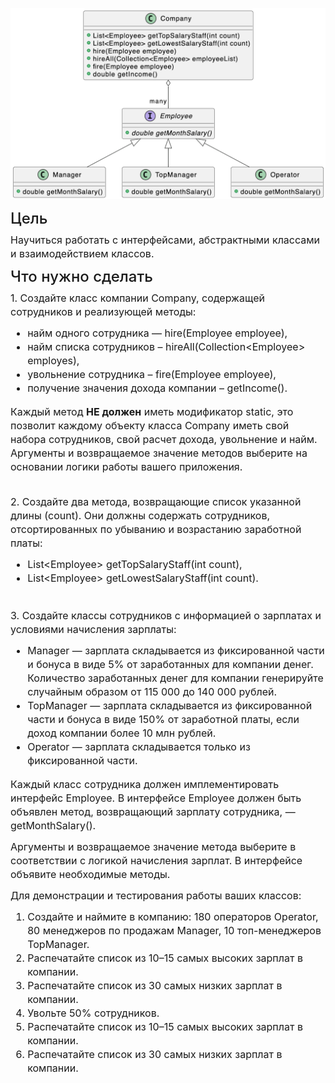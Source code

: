 ![](1655992073836.png)
<h4 fr-original-style="" style="font-size: 1.5rem; margin-top: 0px; margin-bottom: 0.5rem; color: inherit; line-height: 1.2; font-weight: 500; box-sizing: border-box;">Цель</h4>
<p fr-original-style="" style="margin-top: 0px; margin-bottom: 12px; color: var(--ui-sb-color-text-main); box-sizing: border-box; font-size: 16px; line-height: 22px;">Научиться работать с интерфейсами, абстрактными классами и взаимодействием классов.</p>
<h4 fr-original-style="" style="font-size: 1.5rem; margin-top: 0px; margin-bottom: 0.5rem; color: inherit; line-height: 1.2; font-weight: 500; box-sizing: border-box;">Что нужно сделать</h4>
<p fr-original-style="" style="margin-top: 0px; margin-bottom: 12px; color: var(--ui-sb-color-text-main); box-sizing: border-box; font-size: 16px; line-height: 22px;">1. Создайте класс компании Company, содержащей сотрудников и реализующей методы:</p>
<ul fr-original-style="" style="margin-top: 0px; margin-bottom: 1rem; box-sizing: border-box; font-size: 16px; line-height: 22px;"><li fr-original-style="" style="box-sizing: border-box;">найм одного сотрудника — hire(Employee employee),</li><li fr-original-style="" style="box-sizing: border-box;">найм списка сотрудников – hireAll(Collection&lt;Employee&gt; employes),</li><li fr-original-style="" style="box-sizing: border-box;">увольнение сотрудника – fire(Employee employee),</li><li fr-original-style="" style="box-sizing: border-box;">получение значения дохода компании – getIncome().</li></ul>
<p fr-original-style="" style="margin-top: 0px; margin-bottom: 12px; color: var(--ui-sb-color-text-main); box-sizing: border-box; font-size: 16px; line-height: 22px;">Каждый метод <strong fr-original-style="" style="font-weight: 700; box-sizing: border-box;">НЕ должен</strong> иметь модификатор static, это позволит каждому объекту класса Company иметь свой набора сотрудников, свой расчет дохода, увольнение и найм. Аргументы и возвращаемое значение методов выберите на основании логики работы вашего приложения.</p>
<p fr-original-style="" style="margin-top: 0px; margin-bottom: 12px; color: var(--ui-sb-color-text-main); box-sizing: border-box; font-size: 16px; line-height: 22px;"><br fr-original-style="" style="box-sizing: border-box;">2. Создайте два метода, возвращающие список указанной длины (count). Они должны содержать сотрудников, отсортированных по убыванию и возрастанию заработной платы:</p>
<ul fr-original-style="" style="margin-top: 0px; margin-bottom: 1rem; box-sizing: border-box; font-size: 16px; line-height: 22px;"><li fr-original-style="" style="box-sizing: border-box;">List&lt;Employee&gt; getTopSalaryStaff(int count),</li><li fr-original-style="" style="box-sizing: border-box;">List&lt;Employee&gt; getLowestSalaryStaff(int count).</li></ul>
<p fr-original-style="" style="margin-top: 0px; margin-bottom: 12px; color: var(--ui-sb-color-text-main); box-sizing: border-box; font-size: 16px; line-height: 22px;"><br fr-original-style="" style="box-sizing: border-box;">3. Создайте классы сотрудников с информацией о зарплатах и условиями начисления зарплаты:</p>
<ul fr-original-style="" style="margin-top: 0px; margin-bottom: 1rem; box-sizing: border-box; font-size: 16px; line-height: 22px;"><li fr-original-style="" style="box-sizing: border-box;">Manager — зарплата складывается из фиксированной части и бонуса в виде 5% от заработанных для компании денег. Количество заработанных денег для компании генерируйте случайным образом от 115 000 до 140 000 рублей.</li><li fr-original-style="" style="box-sizing: border-box;">TopManager — зарплата складывается из фиксированной части и бонуса в виде 150% от заработной платы, если доход компании более 10 млн рублей.</li><li fr-original-style="" style="box-sizing: border-box;">Operator — зарплата складывается только из фиксированной части.</li></ul>
<p fr-original-style="" style="margin-top: 0px; margin-bottom: 12px; color: var(--ui-sb-color-text-main); box-sizing: border-box; font-size: 16px; line-height: 22px;">Каждый класс сотрудника должен имплементировать интерфейс Employee. В интерфейсе Employee должен быть объявлен метод, возвращающий зарплату сотрудника, — getMonthSalary().</p>
<p fr-original-style="" style="margin-top: 0px; margin-bottom: 12px; color: var(--ui-sb-color-text-main); box-sizing: border-box; font-size: 16px; line-height: 22px;">Аргументы и возвращаемое значение метода выберите в соответствии с логикой начисления зарплат. В интерфейсе объявите необходимые методы.</p>
<p fr-original-style="" style="margin-top: 0px; margin-bottom: 12px; color: var(--ui-sb-color-text-main); box-sizing: border-box; font-size: 16px; line-height: 22px;">Для демонстрации и тестирования работы ваших классов:</p>
<ol fr-original-style="" style="margin-top: 0px; margin-bottom: 1rem; box-sizing: border-box; font-size: 16px; line-height: 22px;"><li fr-original-style="" style="box-sizing: border-box;">Создайте и наймите в компанию: 180 операторов Operator, 80 менеджеров по продажам Manager, 10 топ-менеджеров TopManager.</li><li fr-original-style="" style="box-sizing: border-box;">Распечатайте список из 10–15 самых высоких зарплат в компании.</li><li fr-original-style="" style="box-sizing: border-box;">Распечатайте список из 30 самых низких зарплат в компании.</li><li fr-original-style="" style="box-sizing: border-box;">Увольте 50% сотрудников.</li><li fr-original-style="" style="box-sizing: border-box;">Распечатайте список из 10–15 самых высоких зарплат в компании.</li><li fr-original-style="" style="box-sizing: border-box;">Распечатайте список из 30 самых низких зарплат в компании.</li></ol>